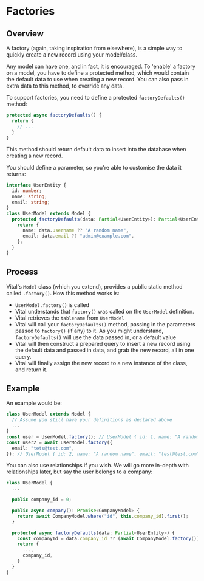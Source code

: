 # Factories

## Overview

A factory (again, taking inspiration from elsewhere), is a simple way to quickly
create a new record using your model/class.

Any model can have one, and in fact, it is encouraged. To 'enable' a factory on
a model, you have to define a protected method, which would contain the default
data to use when creating a new record. You can also pass in extra data to this
method, to override any data.

To support factories, you need to define a protected `factoryDefaults()` method:

```ts
protected async factoryDefaults() {
  return {
    // ...
  }
}
```

This method should return default data to insert into the database when creating
a new record.

You should define a parameter, so you're able to customise the data it returns:

```ts
interface UserEntity {
  id: number;
  name: string;
  email: string;
}
class UserModel extends Model {
  protected factoryDefaults(data: Partial<UserEntity>): Partial<UserEntity> {
    return {
      name: data.username ?? "A random name",
      email: data.email ?? "admin@example.com",
    };
  }
}
```

## Process

Vital's `Model` class (which you extend), provides a public static method called
`.factory()`. How this method works is:

- `UserModel.factory()` is called
- Vital understands that `factory()` was called on the `UserModel` definition.
- Vital retrieves the `tablename` from `UserModel`
- Vital will call your `factoryDefaults()` method, passing in the parameters
  passed to `factory()` (if any) to it. As you might understand,
  `factoryDefaults()` will use the data passed in, or a default value
- Vital will then construct a prepared query to insert a new record using the
  default data and passed in data, and grab the new record, all in one query.
- Vital will finally assign the new record to a new instance of the class, and
  return it.

## Example

An example would be:

```ts
class UserModel extends Model {
  // Assume you still have your definitions as declared above
  ...
}
const user = UserModel.factory(); // UserModel { id: 1, name: "A random name", email: "admin@example.com" }
const user2 = await UserModel.factory({
  email: "tets@test.com",
}); // UserModel { id: 2, name: "A random name", email: "test@test.com" }
```

You can also use relationships if you wish. We will go more in-depth with
relationships later, but say the user belongs to a company:

```ts
class UserModel {
  ...

  public company_id = 0;

  public async company(): Promise<CompanyModel> {
    return await CompanyModel.where("id", this.company_id).first();
  }

  protected async factoryDefaults(data: Partial<UserEntity>) {
    const companyId = data.company_id ?? (await CompanyModel.factory()).id;
    return {
      ...,
      company_id,
    }
  }
}
```
